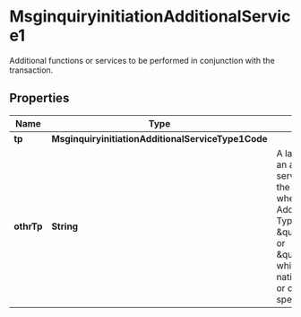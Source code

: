 

# MsginquiryinitiationAdditionalService1

Additional functions or services to be performed in conjunction with the transaction.

## Properties

| Name | Type | Description | Notes |
|------------ | ------------- | ------------- | -------------|
|**tp** | **MsginquiryinitiationAdditionalServiceType1Code** |  |  [optional] |
|**othrTp** | **String** | A label identifying an additional service applied to the transaction when the Additional Service Type Code is \&quot;OTHN\&quot; or \&quot;OTHP,\&quot; which indicate a national, network, or customer specific value. |  [optional] |



